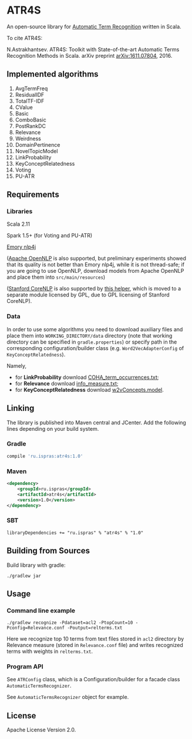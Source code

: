 # ATR4S

An open-source library for [Automatic Term Recognition](https://en.wikipedia.org/wiki/Terminology_extraction)
written in Scala.

To cite ATR4S:

N.Astrakhantsev.
ATR4S: Toolkit with State-of-the-art Automatic Terms Recognition Methods in Scala.
arXiv preprint [arXiv:1611.07804](http://arxiv.org/abs/1611.07804), 2016.

## Implemented algorithms

1. AvgTermFreq
2.  ResidualIDF
3.  TotalTF-IDF
4.  CValue
5.  Basic
6.  ComboBasic
7.  PostRankDC
8.  Relevance
9.  Weirdness
10.  DomainPertinence
11.  NovelTopicModel
12.  LinkProbability
13.  KeyConceptRelatedness
14.  Voting
15.  PU-ATR


[//]: # (See details in the paper.)

## Requirements

### Libraries

Scala 2.11

Spark 1.5+ (for Voting and PU-ATR)

[Emory nlp4j](https://emorynlp.github.io/nlp4j/)

([Apache OpenNLP](http://opennlp.apache.org/) is also supported, but
preliminary experiments showed that its quality is not better than Emory nlp4j, while it is not thread-safe;
if you are going to use OpenNLP, download models from Apache OpenNLP and place them into `src/main/resources`)

([Stanford CoreNLP](http://stanfordnlp.github.io/CoreNLP/) is also supported by
[this helper](https://at.ispras.ru/owncloud/index.php/s/Or7je8dxk5xIotL),
which is moved to a separate module licensed by GPL, due to GPL licensing of Stanford CoreNLP).

### Data

In order to use some algorithms you need to download auxiliary files and place them into
`WORKING_DIRECTORY/data` directory (note that working directory can be specified in `gradle.properties`)
or specify path in the corresponding configuration/builder class
(e.g. `Word2VecAdapterConfig` of `KeyConceptRelatedness`).

Namely,
- for **LinkProbability** download [COHA_term_occurrences.txt](https://at.ispras.ru/owncloud/index.php/s/0eUMJywO3AhXDHb);
- for **Relevance** download [info_measure.txt](https://at.ispras.ru/owncloud/index.php/s/MzVm6GVOQ4eTJyR);
- for **KeyConceptRelatedness** download [w2vConcepts.model](https://at.ispras.ru/owncloud/index.php/s/SWP1YiISQPQCqTj).

## Linking

The library is published into Maven central and JCenter.
Add the following lines depending on your build system.

### Gradle

```gradle
compile 'ru.ispras:atr4s:1.0'
```

### Maven

```xml
<dependency>
    <groupId>ru.ispras</groupId>
    <artifactId>atr4s</artifactId>
    <version>1.0</version>
</dependency>
```

### SBT

```
libraryDependencies += "ru.ispras" % "atr4s" % "1.0"
```

## Building from Sources

Build library with gradle:

```shell
./gradlew jar
```

## Usage

### Command line example

```shell
./gradlew recognize -Pdataset=acl2 -PtopCount=10 -Pconfig=Relevance.conf -Poutput=relterms.txt
```

Here we recognize top 10 terms from text files stored in `acl2` directory by Relevance measure
(stored in `Relevance.conf` file) and writes recognized terms with weights in `relterms.txt`.

### Program API

See `ATRConfig` class, which is a Configuration/builder for a facade class `AutomaticTermsRecognizer`.

See `AutomaticTermsRecognizer` object for example.

## License

Apache License Version 2.0.
